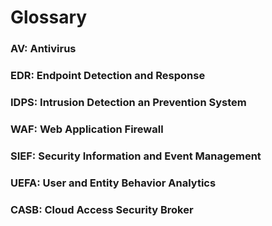 # Glossary
### AV: Antivirus
### EDR: Endpoint Detection and Response
### IDPS: Intrusion Detection an Prevention System
### WAF: Web Application Firewall
### SIEF: Security Information and Event Management
### UEFA: User and Entity Behavior Analytics
### CASB: Cloud Access Security Broker
